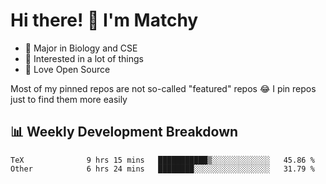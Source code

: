 # Hi there! 👋 I'm Matchy

- 🧬 Major in Biology and CSE
- 🎈 Interested in a lot of things
- 💜 Love Open Source

Most of my pinned repos are not so-called "featured" repos 😂 I pin repos just to find them more easily

## 📊 Weekly Development Breakdown

<!--START_SECTION:waka-->

```text
TeX              9 hrs 15 mins   ███████████▒░░░░░░░░░░░░░   45.86 %
Other            6 hrs 24 mins   ████████░░░░░░░░░░░░░░░░░   31.79 %
```

<!--END_SECTION:waka-->
